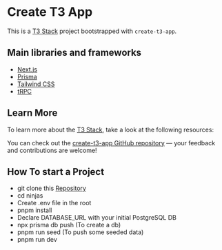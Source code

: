 # Create T3 App

This is a [T3 Stack](https://create.t3.gg/) project bootstrapped with `create-t3-app`.

## Main libraries and frameworks

- [Next.js](https://nextjs.org)
- [Prisma](https://prisma.io)
- [Tailwind CSS](https://tailwindcss.com)
- [tRPC](https://trpc.io)

## Learn More

To learn more about the [T3 Stack](https://create.t3.gg/), take a look at the following resources:

You can check out the [create-t3-app GitHub repository](https://github.com/t3-oss/create-t3-app) — your feedback and contributions are welcome!

## How To start a Project
- git clone this [Repository](https://github.com/Nertwy/ninjas.git)
- cd ninjas
- Create .env file in the root
- pnpm install
- Declare DATABASE_URL with your initial PostgreSQL DB
- npx prisma db push (To create a db)
- pnpm run seed (To push some seeded data)
- pnpm run dev
